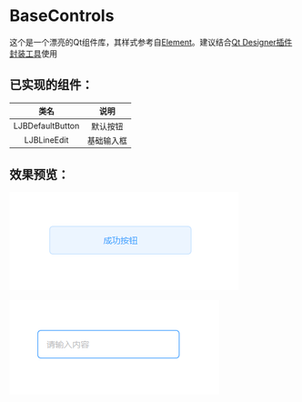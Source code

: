 # BaseControls

这个是一个漂亮的Qt组件库，其样式参考自<a href="https://element.eleme.cn/#/zh-CN">Element</a>。建议结合<a href="https://github.com/JiaboLi-GitHub/qt-designer-plugin-tool">Qt Designer插件封装工具</a>使用

## 已实现的组件：

|       类名       |    说明    |
| :--------------: | :--------: |
| LJBDefaultButton |  默认按钮  |
|   LJBLineEdit    | 基础输入框 |



## 效果预览：

![LJBDefaultButton](GitHub/Img/LJBDefaultButton.png)





![LJBLineEdit](GitHub/Img/LJBLineEdit.png)

